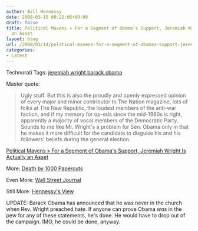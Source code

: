 ```yaml
---
author: Bill Hennessy
date: 2008-03-15 00:22:06+00:00
draft: false
title: Political Mavens » For a Segment of Obama’s Support, Jeremiah Wright Is Actually
  an Asset
layout: blog
url: /2008/03/14/political-mavens-for-a-segment-of-obamas-support-jeremiah-wright-is-actually-an-asset/
categories:
- Latest
---
```


Technorati Tags: [jeremiah wright](https://technorati.com/tags/jeremiah%20wright),[barack obama](https://technorati.com/tags/barack%20obama)

 

Master quote:

 

>   
> 
> Ugly stuff. But this is also the proudly and openly expressed opinion of every major and minor contributor to The Nation magazine, lots of folks at The New Republic, the loudest members of the anti-war faction, and if my memory for op-eds since the mid-1980s is right, apparently a majority of vocal members of the Democratic Party. Sounds to me like Mr. Wright's a problem for Sen. Obama only in that he makes it more difficult for the candidate to disguise his and his followers' beliefs during the general election.
> 
> 

 

[Political Mavens » For a Segment of Obama's Support, Jeremiah Wright Is Actually an Asset](https://politicalmavens.com/index.php/2008/03/14/for-a-segment-of-obamas-support-jeremiah-wright-is-actually-an-asset/)

 

 

More: [Death by 1000 Papercuts](https://deathby1000papercuts.com/2008/03/jeramiah-wright-obama-pastor-a-portrait-of-hatred/)

 

Even More: [Wall Street Journal](https://online.wsj.com/article/SB120545277093135111.html?mod=hpp_us_inside_today)

 

Still More: [Hennessy's View](https://hennessysview.com/2008/03/14/how-racist-and-hate-filled-is-obama/)

 

UPDATE: Barack Obama has announced that he was never in the church when Rev. Wright preached hate. If anyone can prove Obama _was_ in the pew for any of these statements, he's done. He would have to drop out of the campaign. IMO, he could be done, anyway.
